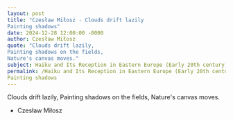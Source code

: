 ```yaml
---
layout: post
title: "Czesław Miłosz - Clouds drift lazily
Painting shadows"
date: 2024-12-28 12:00:00 -0000
author: Czesław Miłosz
quote: "Clouds drift lazily,
Painting shadows on the fields,
Nature's canvas moves."
subject: Haiku and Its Reception in Eastern Europe (Early 20th century)
permalink: /Haiku and Its Reception in Eastern Europe (Early 20th century)/Czesław Miłosz/Czesław Miłosz - Clouds drift lazily
Painting shadows
---
```


Clouds drift lazily,
Painting shadows on the fields,
Nature's canvas moves.

- Czesław Miłosz
